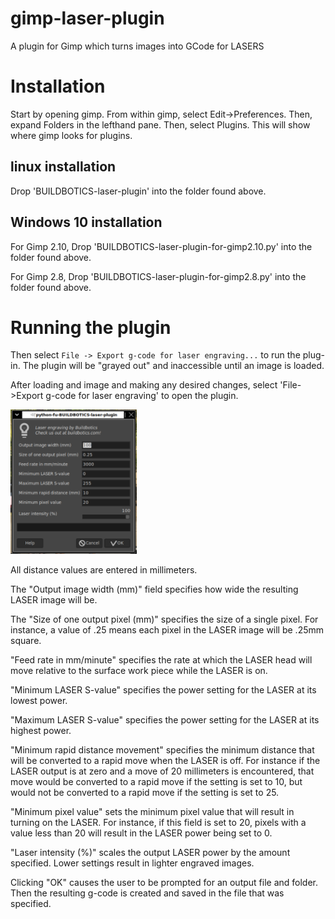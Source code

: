 # gimp-laser-plugin
A plugin for Gimp which turns images into GCode for LASERS

# Installation
Start by opening gimp. From within gimp, select Edit->Preferences.
Then, expand Folders in the lefthand pane. Then, select Plugins. This will show
where gimp looks for plugins.

## linux installation
Drop 'BUILDBOTICS-laser-plugin' into the folder found above.

## Windows 10 installation
For Gimp 2.10, Drop 'BUILDBOTICS-laser-plugin-for-gimp2.10.py' into 
the folder found above.

For Gimp 2.8, Drop 'BUILDBOTICS-laser-plugin-for-gimp2.8.py' into
the folder found above.
 
# Running the plugin
Then select ``File -> Export g-code for laser engraving...`` to run the plug-in.
The plugin will be "grayed out" and inaccessible until an image is loaded.

After loading and image and making any desired changes, select
'File->Export g-code for laser engraving' to open the plugin.

<img src="images/plugin.png" width="40%">

All distance values are entered in millimeters.

The "Output image width (mm)" field specifies how wide the resulting LASER image will be.

The "Size of one output pixel (mm)" specifies the size of a single pixel. For instance, a
value of .25 means each pixel in the LASER image will be .25mm square.

"Feed rate in mm/minute" specifies the rate at which the LASER head will move relative to the surface work
piece while the LASER is on.

"Minimum LASER S-value" specifies the power setting for the LASER at its lowest power.

"Maximum LASER S-value" specifies the power setting for the LASER at its highest power.

"Minimum rapid distance movement" specifies the minimum distance that will be converted to a
rapid move when the LASER is off. For instance if the LASER output is at zero and a move of 20 millimeters
is encountered, that move would be converted to a rapid move if the setting is set to 10, but would not be
converted to a rapid move if the setting is set to 25.

"Minimum pixel value" sets the minimum pixel value that will result in turning on the LASER.
For instance, if this field is set to 20, pixels with a value less than 20 will result in the LASER
power being set to 0.

"Laser intensity (%)" scales the output LASER power by the amount specified. Lower settings
result in lighter engraved images.

Clicking "OK" causes the user to be prompted for an output file and folder. Then the resulting g-code
is created and saved in the file that was specified.
